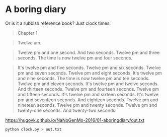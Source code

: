 # A boring diary

Or is it a rubbish reference book? Just clock times:

> Chapter 1

> Twelve am. 

> Twelve pm and one second. And two seconds. Twelve pm and three seconds. The time is now twelve pm and four seconds. 

> It's twelve pm and five seconds. Twelve pm and six seconds. Twelve pm and seven seconds. Twelve pm and eight seconds. It's twelve pm and nine seconds. The time is now twelve pm and ten seconds. Twelve pm and eleven seconds. It's twelve pm and twelve seconds. And thirteen seconds. Twelve pm and fourteen seconds. Twelve pm and fifteen seconds. It's twelve pm and sixteen seconds. It's twelve pm and seventeen seconds. And eighteen seconds. Twelve pm and nineteen seconds. Twelve pm and twenty seconds. Twelve pm and twenty-one seconds. And twenty-two seconds. 

https://hugovk.github.io/NaNoGenMo-2016/01-aboringdiary/out.txt

```bash
python clock.py > out.txt
```

